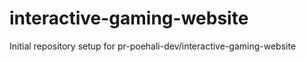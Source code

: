 # interactive-gaming-website

Initial repository setup for pr-poehali-dev/interactive-gaming-website